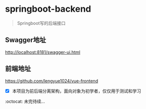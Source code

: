 # springboot-backend
> Springboot写的后端接口

## Swagger地址
<http://localhost:8181/swagger-ui.html>

## 前端地址
<https://github.com/lengyue1024/vue-frontend>

- [x] 本项目为前后端分离架构，面向对象为初学者，仅仅用于测试和学习

:octocat: 未完待续...